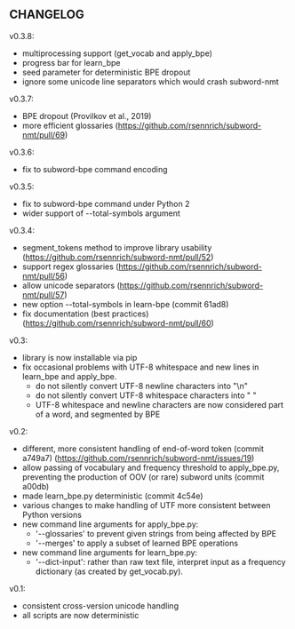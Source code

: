 CHANGELOG
---------

v0.3.8:
  - multiprocessing support (get_vocab and apply_bpe)
  - progress bar for learn_bpe
  - seed parameter for deterministic BPE dropout
  - ignore some unicode line separators which would crash subword-nmt

v0.3.7:
  - BPE dropout (Provilkov et al., 2019)
  - more efficient glossaries (https://github.com/rsennrich/subword-nmt/pull/69)

v0.3.6:
  - fix to subword-bpe command encoding

v0.3.5:
  - fix to subword-bpe command under Python 2
  - wider support of --total-symbols argument

v0.3.4:
  - segment_tokens method to improve library usability (https://github.com/rsennrich/subword-nmt/pull/52)
  - support regex glossaries (https://github.com/rsennrich/subword-nmt/pull/56)
  - allow unicode separators (https://github.com/rsennrich/subword-nmt/pull/57)
  - new option --total-symbols in learn-bpe (commit 61ad8)
  - fix documentation (best practices) (https://github.com/rsennrich/subword-nmt/pull/60)

v0.3:
 - library is now installable via pip
 - fix occasional problems with UTF-8 whitespace and new lines in learn_bpe and apply_bpe.
   - do not silently convert UTF-8 newline characters into "\n"
   - do not silently convert UTF-8 whitespace characters into " "
   - UTF-8 whitespace and newline characters are now considered part of a word, and segmented by BPE

v0.2:
 - different, more consistent handling of end-of-word token (commit a749a7) (https://github.com/rsennrich/subword-nmt/issues/19)
 - allow passing of vocabulary and frequency threshold to apply_bpe.py, preventing the production of OOV (or rare) subword units (commit a00db)
 - made learn_bpe.py deterministic (commit 4c54e)
 - various changes to make handling of UTF more consistent between Python versions
 - new command line arguments for apply_bpe.py:
   - '--glossaries' to prevent given strings from being affected by BPE
   - '--merges' to apply a subset of learned BPE operations
 - new command line arguments for learn_bpe.py:
   - '--dict-input': rather than raw text file, interpret input as a frequency dictionary (as created by get_vocab.py).


v0.1:
 - consistent cross-version unicode handling
 - all scripts are now deterministic
